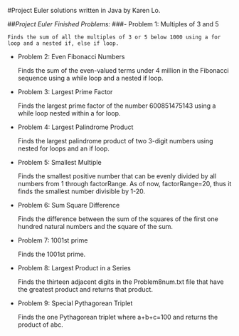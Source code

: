 #Project Euler solutions written in Java by Karen Lo.

##*Project Euler Finished Problems:*
###- Problem 1: Multiples of 3 and 5

	Finds the sum of all the multiples of 3 or 5 below 1000 using a for loop and a nested if, else if loop.

- Problem 2: Even Fibonacci Numbers

	Finds the sum of  the even-valued terms under 4 million in the Fibonacci sequence using a while loop and a nested if loop.
	
- Problem 3: Largest Prime Factor

	Finds the largest prime factor of the number 600851475143 using a while loop nested within a for loop.
- Problem 4: Largest Palindrome Product

	Finds the largest palindrome product of two 3-digit numbers using nested for loops and an if loop.
	
- Problem 5: Smallest Multiple

	Finds the smallest positive number that can be evenly divided by all numbers from 1 through factorRange. As of now, factorRange=20, thus it finds the smallest number divisible by 1-20.
- Problem 6: Sum Square Difference

	Finds the difference between the sum of the squares of the first one hundred natural numbers and the square of the sum.
	
- Problem 7: 1001st prime
	
	Finds the 1001st prime.
	
- Problem 8: Largest Product in a Series

	Finds the thirteen adjacent digits in the Problem8num.txt file that have the greatest product and returns that product.
	
- Problem 9: Special Pythagorean Triplet

	Finds the one Pythagorean triplet where a+b+c=100 and returns the product of abc.